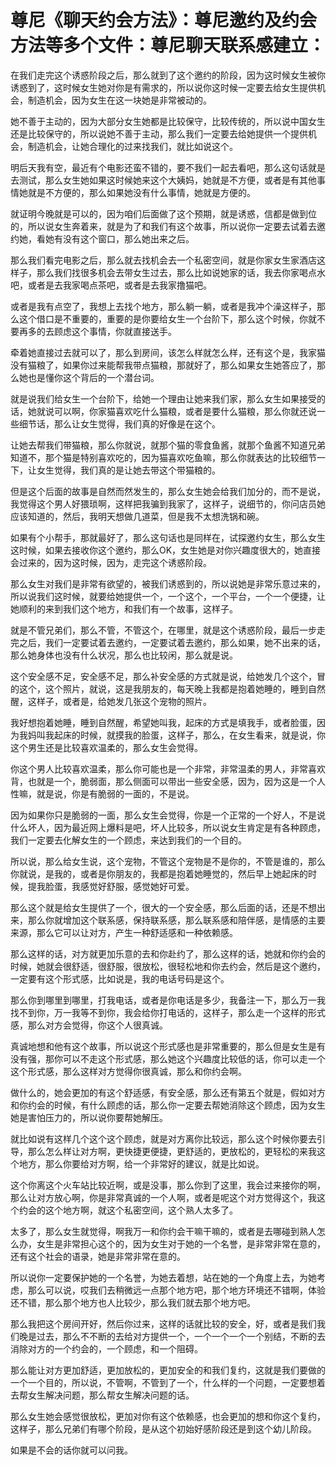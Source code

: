 # 尊尼《聊天约会方法》：尊尼邀约及约会方法等多个文件：尊尼聊天联系感建立：

在我们走完这个诱惑阶段之后，那么就到了这个邀约的阶段，因为这时候女生被你诱惑到了，这时候女生她对你是有需求的，所以说你这时候一定要去给女生提供机会，制造机会，因为女生在这一块她是非常被动的。

她不善于主动的，因为大部分女生她都是比较保守，比较传统的，所以说中国女生还是比较保守的，所以说她不善于主动，那么我们一定要去给她提供一个提供机会，制造机会，让她合理化的过来找我们，就比如说这个。

明后天我有空，最近有个电影还蛮不错的，要不我们一起去看吧，那么这句话就是去测试，那么女生她如果这时候她来这个大姨妈，她就是不方便，或者是有其他事情她就是不方便的，那么如果她没有什么事情，她就是方便的。

就证明今晚就是可以的，因为咱们后面做了这个预期，就是诱惑，信都是做到位的，所以说女生奔着来，就是为了和我们有这个故事，所以说你一定要去试着去邀约她，看她有没有这个窗口，那么她出来之后。

那么我们看完电影之后，那么就去找机会去一个私密空间，就是你家女生家酒店这样子，那么我们找很多机会去带女生过去，那么比如说她家的话，我去你家喝点水吧，或者是去我家喝点茶吧，或者是去我家撸猫吧。

或者是我有点空了，我想上去找个地方，那么躺一躺，或者是我冲个澡这样子，那么这个借口是不重要的，重要的是你要给女生一个台阶下，那么这个时候，你就不要再多的去顾虑这个事情，你就直接送手。

牵着她直接过去就可以了，那么到房间，该怎么样就怎么样，还有这个是，我家猫没有猫粮了，如果你过来能帮我带点猫粮，那就好了，那么如果女生她答应了，那么她也是懂你这个背后的一个潜台词。

就是说我们给女生一个台阶下，给她一个理由让她来我们家，那么女生如果接受的话，她就说可以啊，你家猫喜欢吃什么猫粮，或者是要什么猫粮，那么你就还说一些细节话，那么让女生觉得，我们真的好像是在这个。

让她去帮我们带猫粮，那么你就说，就那个猫的零食鱼酱，就那个鱼酱不知道兄弟知道不，那个猫是特别喜欢吃的，因为猫喜欢吃鱼嘛，那么你就表达的比较细节一下，让女生觉得，我们真的是让她去带这个带猫粮的。

但是这个后面的故事是自然而然发生的，那么女生她会给我们加分的，而不是说，我觉得这个男人好猥琐啊，这样把我骗到我家了，这样子，说细节的，你问店员她应该知道的，然后，我明天想做几道菜，但是我不太想洗锅和碗。

如果有个小帮手，那就最好了，那么这句话也是同样在，试探邀约女生，那么女生这时候，如果去接收你这个邀约，那么OK，女生她是对你兴趣度很大的，她直接会过来的，因为这时候，因为，走完这个诱惑阶段。

那么女生对我们是非常有欲望的，被我们诱惑到的，所以说她是非常乐意过来的，所以说我们这时候，就要给她提供一个，一个这个，一个平台，一个一个便捷，让她顺利的来到我们这个地方，和我们有一个故事，这样子。

就是不管兄弟们，那么不管，不管这个，在哪里，就是这个诱惑阶段，最后一步走完之后，我们一定要试着去邀约，一定要试着去邀约，那么如果，她不出来的话，那么她身体也没有什么状况，那么也比较闲，那么就是说。

这个安全感不足，安全感不足，那么补安全感的方式就是说，给她发几个这个，冒的这个，这个照片，就说，这是我朋友的，每天晚上我都是抱着她睡的，睡到自然醒，这样子，或者是，给她发几张这个宠物的照片。

我好想抱着她睡，睡到自然醒，希望她叫我，起床的方式是填我手，或者脸蛋，因为我妈叫我起床的时候，就摸我的脸蛋，这样子，那么，在女生看来，就是说，你这个男生还是比较喜欢温柔的，那么女生会觉得。

你这个男人比较喜欢温柔，那么你可能也是一个非常，非常温柔的男人，非常喜欢背，也就是一个，脆弱面，那么侧面可以带出一些安全感，因为，因为这是一个人性嘛，就是说，你是有脆弱的一面的，不是说。

因为如果你只是脆弱的一面，那么女生会觉得，你是一个正常的一个好人，不是说什么坏人，因为最近网上爆料是吧，坏人比较多，所以说女生肯定是有各种顾虑，我们一定要去化解女生的一个顾虑，来达到我们的一个目的。

所以说，那么给女生说，这个宠物，不管这个宠物是不是你的，不管是谁的，那么你就说，是我的，或者是你朋友的，我都是抱着她睡觉的，然后早上她起床的时候，提我脸蛋，我感觉好舒服，感觉她好可爱。

那么这个就是给女生提供了一个，很大的一个安全感，那么后面的话，还是不想出来，那么你就增加这个联系感，保持联系感，那么联系感和陪伴感，是情感的主要来源，那么它可以让对方，产生一种舒适感和一种依赖感。

那么这样的话，对方就更加乐意的去和你赴约了，那么这样的话，她就和你约会的时候，她就会很舒适，很舒服，很放松，很轻松地和你去约会，然后是这个邀约，一定要有这个形式感，比如说是，我的电话号码是这个。

那么你到哪里到哪里，打我电话，或者是你电话是多少，我备注一下，那么万一我找不到你，万一我等不到你，我会给你打电话的，这样子，那么走一个这样的形式感，那么对方会觉得，你这个人很真诚。

真诚地想和他有这个故事，所以说这个形式感也是非常重要的，那么但是女生是有没有强，那你可以不走这个形式感，那么她这个兴趣度比较低的话，你可以走一个这个形式感，那么这样对方觉得你很真诚，那么和你约会啊。

做什么的，她会更加的有这个舒适感，有安全感，那么还有第五个就是，假如对方和你约会的时候，有什么顾虑的话，那么你一定要去帮她消除这个顾虑，因为女生她是害怕压力的，所以说你要帮她解压。

就比如说有这样几个这个这个顾虑，就是对方离你比较远，那么这个时候你要去引导，那么怎么样让对方啊，更快捷更便捷，更舒适的，更放松的，更轻松的来我这个地方，那么你要给对方啊，给一个非常好的建议，就是比如说。

这个你离这个火车站比较近啊，或是没事，那么你到了这里，我会过来接你的啊，那么让对方放心啊，你是非常真诚的一个人啊，或者是呢这个对方觉得这个，我这个约会的这个地方啊，就这个私密空间，这个熟人太多了。

太多了，那么女生就觉得，啊我万一和你约会干嘛干嘛的，或者是去哪碰到熟人怎么办，女生是非常担心这个的，因为女生对于她的一个名誉，是非常非常在意的，还有这个社会的语录，她是非常非常在意的。

所以说你一定要保护她的一个名誉，为她去着想，站在她的一个角度上去，为她考虑，那么可以说，哎我们去稍微远一点那个地方吧，那个地方环境还不错啊，体验还不错，那么那个地方也人比较少，那么我们就去那个地方吧。

那么我把这个房间开好，然后你过来，这样的话就比较的安全，好，或者是我们我们晚是过去，那么不不断的去给对方提供一个，一个一个一个一个别结，不断的去消除对方的一个约会的，一个顾虑，和一个阻碍。

那么能让对方更加舒适，更加放松的，更加安全的和我们复约，这就是我们要做的一个一个目的，所以说，不管啊，不管到了一个，什么样的一个问题，一定要想着去帮女生解决问题，那么帮女生解决问题的话。

那么女生她会感觉很放松，更加对你有这个依赖感，也会更加的想和你这个复约，这样子，那么兄弟们有哪个阶段，是从这个初始好感阶段还是到这个幼儿阶段。

如果是不会的话你就可以问我。